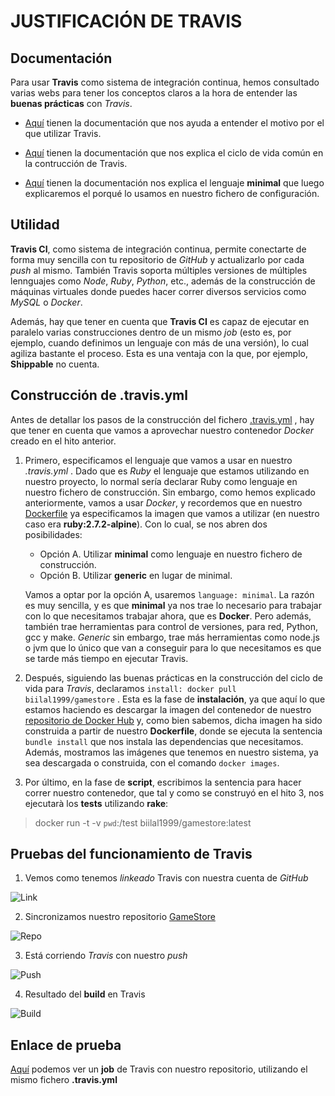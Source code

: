 # JUSTIFICACIÓN DE TRAVIS


## Documentación

Para usar **Travis** como sistema de integración continua, hemos consultado varias webs para tener los conceptos claros a la hora de entender las **buenas prácticas** con *Travis*.

+ [Aquí](https://www.genbeta.com/desarrollo/travis-ci-sistema-distribuido-de-integracion-continua-libre-integrado-con-github#:~:text=Travis%20CI%20te%20permite%20conectar,que%20hagas%2C%20regenerando%20el%20proyecto.&text=Una%20de%20las%20ventajas%20m%C3%A1s,por%20ejemplo) tienen la documentación que nos ayuda a entender el motivo por el que utilizar Travis.

+ [Aquí](https://docs.travis-ci.com/user/job-lifecycle/) tienen la documentación que nos explica el ciclo de vida común en la contrucción de Travis.

+ [Aquí](https://docs.travis-ci.com/user/languages/minimal-and-generic/#minimal) tienen la documentación nos explica el lenguaje **minimal** que luego explicaremos el porqué lo usamos en nuestro fichero de configuración.



## Utilidad

**Travis CI**, como sistema de integración continua, permite conectarte de forma muy sencilla con tu repositorio de *GitHub* y actualizarlo por cada *push* al mismo. También Travis soporta múltiples versiones de múltiples lennguajes como *Node*, *Ruby*, *Python*, etc., además de la construcción de máquinas virtuales donde puedes hacer correr diversos servicios como *MySQL* o *Docker*.

Además, hay que tener en cuenta que **Travis CI** es capaz de ejecutar en paralelo varias construcciones dentro de un mismo *job* (esto es, por ejemplo, cuando definimos un lenguaje con más de una versión), lo cual agiliza bastante el proceso. Esta es una ventaja con la que, por ejemplo, **Shippable** no cuenta.



## Construcción de .travis.yml

Antes de detallar los pasos de la construcción del fichero [.travis.yml](https://github.com/biilal1999/GameStore/blob/master/.travis.yml) , hay que tener en cuenta que vamos a aprovechar nuestro contenedor *Docker* creado en el hito anterior.


1. Primero, especificamos el lenguaje que vamos a usar en nuestro *.travis.yml* . Dado que es *Ruby* el lenguaje que estamos utilizando en nuestro proyecto, lo normal sería declarar Ruby como lenguaje en nuestro fichero de construcción. Sin embargo, como hemos explicado anteriormente, vamos a usar *Docker*, y recordemos que en nuestro [Dockerfile](https://github.com/biilal1999/GameStore/blob/master/Dockerfile) ya especificamos la imagen que vamos a utilizar (en nuestro caso era **ruby:2.7.2-alpine**). Con lo cual, se nos abren dos posibilidades:

    + Opción A. Utilizar **minimal** como lenguaje en nuestro fichero de construcción.
    + Opción B. Utilizar **generic** en lugar de minimal.

    Vamos a optar por la opción A, usaremos `language: minimal`. La razón es muy sencilla, y es que **minimal** ya nos trae lo necesario para trabajar con lo que necesitamos trabajar ahora, que es **Docker**. Pero además, también trae herramientas para control de versiones, para red, Python, gcc y make. *Generic* sin embargo, trae más herramientas como node.js o jvm que lo único que van a conseguir para lo que necesitamos es que se tarde más tiempo en ejecutar Travis.


2. Después, siguiendo las buenas prácticas en la construcción del ciclo de vida para *Travis*, declaramos `install: docker pull biilal1999/gamestore` . Esta es la fase de **instalación**, ya que aquí lo que estamos haciendo es descargar la imagen del contenedor de nuestro [repositorio de Docker Hub](https://hub.docker.com/r/biilal1999/gamestore) y, como bien sabemos, dicha imagen ha sido construida a partir de nuestro **Dockerfile**, donde se ejecuta la sentencia `bundle install` que nos instala las dependencias que necesitamos. Además, mostramos las imágenes que tenemos en nuestro sistema, ya sea descargada o construida, con el comando `docker images`.


3. Por último, en la fase de **script**, escribimos la sentencia para hacer correr nuestro contenedor, que tal y como se construyó en el hito 3, nos ejecutarà los **tests** utilizando **rake**:

> docker run -t -v `pwd`:/test biilal1999/gamestore:latest



## Pruebas del funcionamiento de Travis


1. Vemos como tenemos *linkeado* Travis con nuestra cuenta de *GitHub*


![Link](https://github.com/biilal1999/GameStore/blob/master/docs/img/TravisLogin.png)



2. Sincronizamos nuestro repositorio [GameStore](https://github.com/biilal1999/GameStore)


![Repo](https://github.com/biilal1999/GameStore/blob/master/docs/img/TravisRepo.png)



3. Está corriendo *Travis* con nuestro *push*


![Push](https://github.com/biilal1999/GameStore/blob/master/docs/img/TravisCorriendo.png)



4. Resultado del **build** en Travis


![Build](https://github.com/biilal1999/GameStore/blob/master/docs/img/TravisResultado.png)



## Enlace de prueba


[Aquí](https://travis-ci.com/github/biilal1999/GameStore/jobs/428135805) podemos ver un **job** de Travis con nuestro repositorio, utilizando el mismo fichero **.travis.yml**

